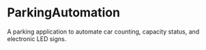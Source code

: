 # ParkingAutomation
A parking application to automate car counting, capacity status, and electronic LED signs.
